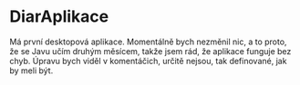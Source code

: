 # DiarAplikace

Má první desktopová aplikace. Momentálně bych nezměnil nic, a to proto, že se Javu učím druhým měsícem, takže jsem rád, že aplikace funguje bez chyb.
Úpravu bych viděl v komentáčich, určitě nejsou, tak definované, jak by meli být. 
